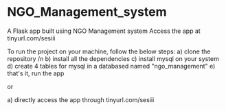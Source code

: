 # NGO_Management_system
A Flask app built using NGO Management system
Access the app at tinyurl.com/sesiii


To run the project on your machine, follow the below steps:
a) clone the repository /n
b) install all the dependencies
c) install mysql on your system
d) create 4 tables for mysql in a databased named "ngo_management"
e) that's it, run the app

or 

a) directly access the app through tinyurl.com/sesiii

